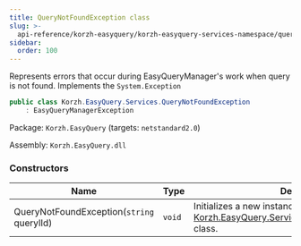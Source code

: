 ```yaml
---
title: QueryNotFoundException class
slug: >-
  api-reference/korzh-easyquery/korzh-easyquery-services-namespace/querynotfoundexception-class
sidebar:
  order: 100
---
```


Represents errors that occur during EasyQueryManager's work when  query is not found.  Implements the `System.Exception`
```csharp
public class Korzh.EasyQuery.Services.QueryNotFoundException
    : EasyQueryManagerException

```
Package: `Korzh.EasyQuery` (targets: `netstandard2.0`)

Assembly: `Korzh.EasyQuery.dll`

### Constructors

| Name | Type | Description | 
| --- | --- | --- | 
| QueryNotFoundException(`string` querylId) | `void` | Initializes a new instance of the [Korzh.EasyQuery.Services.QueryNotFoundException](///////////////easyquery/docs/api-reference/korzh-easyquery/korzh-easyquery-services-namespace/querynotfoundexception-class) class. |

